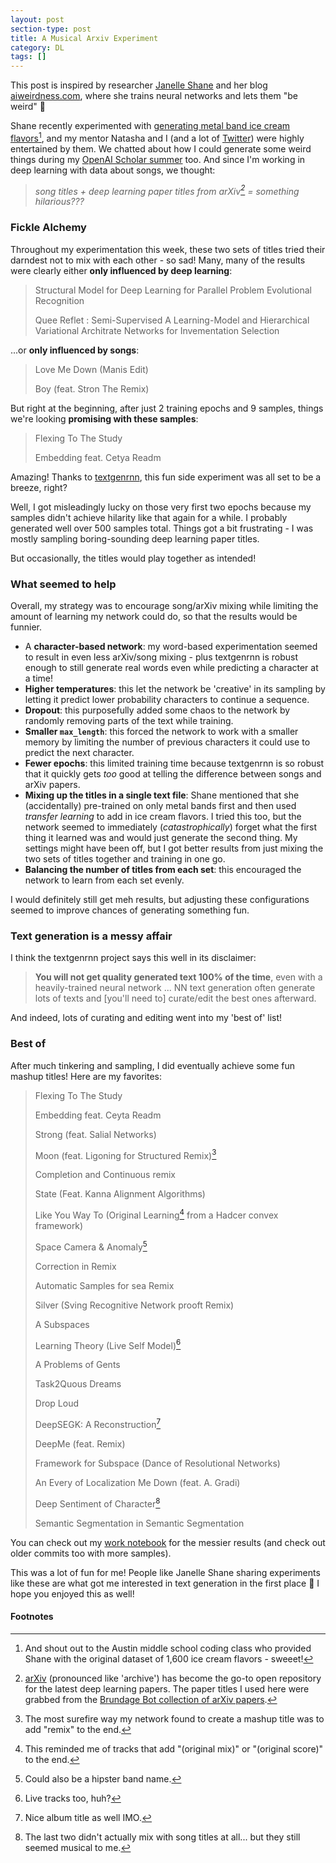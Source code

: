 ```yaml
---
layout: post
section-type: post
title: A Musical Arxiv Experiment
category: DL
tags: []
---
```


This post is inspired by researcher [Janelle Shane](https://twitter.com/JanelleCShane) and her blog [aiweirdness.com](http://aiweirdness.com/), where she trains neural networks and lets them "be weird" :slightly_smiling_face:

Shane recently experimented with [generating metal band ice cream flavors](http://aiweirdness.com/post/173797162852/ai-scream-for-ice-cream)[^austin], and my mentor Natasha and I (and a lot of [Twitter](https://twitter.com/JanelleCShane/status/997190921958473729)) were highly entertained by them. We chatted about how I could generate some weird things during my [OpenAI Scholar summer](/dl/2018/05/30/openai-scholar) too. And since I'm working in deep learning with data about songs, we thought:

> _song titles + deep learning paper titles from arXiv[^arxiv] = something hilarious???_

### Fickle Alchemy

Throughout my experimentation this week, these two sets of titles tried their darndest not to mix with each other - so sad! Many, many of the results were clearly either **only influenced by deep learning**:

> Structural Model for Deep Learning for Parallel Problem Evolutional Recognition
>
> Quee Reflet : Semi-Supervised A Learning-Model and Hierarchical Variational Architrate Networks for Invementation Selection

...or **only influenced by songs**:

> Love Me Down (Manis Edit)
>
> Boy (feat. Stron The Remix)

But right at the beginning, after just 2 training epochs and 9 samples, things we're looking **promising with these samples**:

> Flexing To The Study
>
> Embedding feat. Cetya Readm

Amazing! Thanks to [textgenrnn](https://github.com/minimaxir/textgenrnn), this fun side experiment was all set to be a breeze, right?

Well, I got misleadingly lucky on those very first two epochs because my samples didn't achieve hilarity like that again for a while. I probably generated well over 500 samples total. Things got a bit frustrating - I was mostly sampling boring-sounding deep learning paper titles.

But occasionally, the titles would play together as intended!

### What seemed to help

Overall, my strategy was to encourage song/arXiv mixing while limiting the amount of learning my network could do, so that the results would be funnier.

- A **character-based network**: my word-based experimentation seemed to result in even less arXiv/song mixing - plus textgenrnn is robust enough to still generate real words even while predicting a character at a time!
- **Higher temperatures**: this let the network be 'creative' in its sampling by letting it predict lower probability characters to continue a sequence.
- **Dropout**: this purposefully added some chaos to the network by randomly removing parts of the text while training.
- **Smaller `max_length`**: this forced the network to work with a smaller memory by limiting the number of previous characters it could use to predict the next character.
- **Fewer epochs**: this limited training time because textgenrnn is so robust that it quickly gets _too_ good at telling the difference between songs and arXiv papers.
- **Mixing up the titles in a single text file**: Shane mentioned that she (accidentally) pre-trained on only metal bands first and then used _transfer learning_ to add in ice cream flavors. I tried this too, but the network seemed to immediately (_catastrophically_) forget what the first thing it learned was and would just generate the second thing. My settings might have been off, but I got better results from just mixing the two sets of titles together and training in one go.
- **Balancing the number of titles from each set**: this encouraged the network to learn from each set evenly.

I would definitely still get meh results, but adjusting these configurations seemed to improve chances of generating something fun.

### Text generation is a messy affair

I think the textgenrnn project says this well in its disclaimer:

> **You will not get quality generated text 100% of the time**, even with a heavily-trained neural network ... NN text generation often generate lots of texts and [you'll need to] curate/edit the best ones afterward.

And indeed, lots of curating and editing went into my 'best of' list!

### Best of

After much tinkering and sampling, I did eventually achieve some fun mashup titles! Here are my favorites:

> Flexing To The Study
>
> Embedding feat. Ceyta Readm
>
> Strong (feat. Salial Networks)
>
> Moon (feat. Ligoning for Structured Remix)[^remix]
>
> Completion and Continuous remix
>
> State (Feat. Kanna Alignment Algorithms)
>
> Like You Way To (Original Learning[^original] from a Hadcer convex framework)
>
> Space Camera & Anomaly[^band]
>
> Correction in Remix
>
> Automatic Samples for sea Remix
>
> Silver (Sving Recognitive Network prooft Remix)
>
> A Subspaces
>
> Learning Theory (Live Self Model)[^live]
>
> A Problems of Gents
>
> Task2Quous Dreams
>
> Drop Loud
>
> DeepSEGK: A Reconstruction[^album]
>
> DeepMe (feat. Remix)
>
> Framework for Subspace (Dance of Resolutional Networks)
>
> An Every of Localization Me Down (feat. A. Gradi)
>
> Deep Sentiment of Character[^just-deep]
>
> Semantic Segmentation in Semantic Segmentation

You can check out my [work notebook](http://nbviewer.jupyter.org/github/iconix/openai/blob/master/nbs/textgenrnn_deep_song_titles.ipynb) for the messier results (and check out older commits too with more samples).

This was a lot of fun for me! People like Janelle Shane sharing experiments like these are what got me interested in text generation in the first place :slightly_smiling_face: I hope you enjoyed this as well!

#### Footnotes

[^austin]: And shout out to the Austin middle school coding class who provided Shane with the original dataset of 1,600 ice cream flavors - sweeet!
[^arxiv]: [arXiv](https://arxiv.org/) (pronounced like 'archive') has become the go-to open repository for the latest deep learning papers. The paper titles I used here were grabbed from the [Brundage Bot collection of arXiv papers](https://github.com/amauboussin/arxiv-twitterbot).
[^remix]: The most surefire way my network found to create a mashup title was to add "remix" to the end.
[^original]: This reminded me of tracks that add "(original mix)" or "(original score)" to the end.
[^band]: Could also be a hipster band name.
[^live]: Live tracks too, huh?
[^album]: Nice album title as well IMO.
[^just-deep]: The last two didn't actually mix with song titles at all... but they still seemed musical to me.